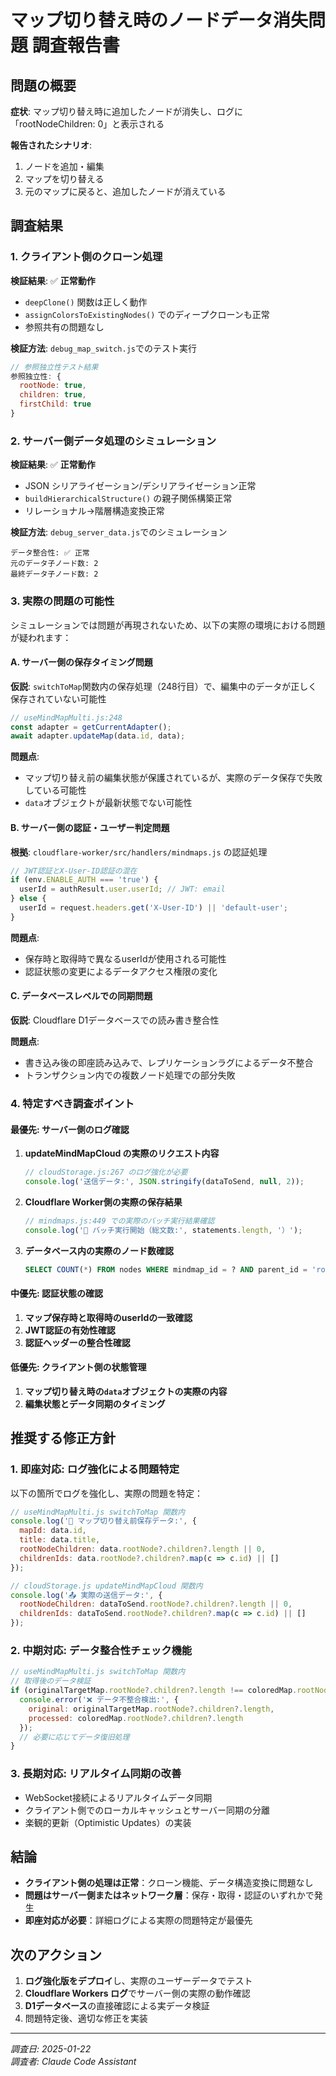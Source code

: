 # マップ切り替え時のノードデータ消失問題 調査報告書

## 問題の概要

**症状**: マップ切り替え時に追加したノードが消失し、ログに「rootNodeChildren: 0」と表示される

**報告されたシナリオ**:
1. ノードを追加・編集
2. マップを切り替える
3. 元のマップに戻ると、追加したノードが消えている

## 調査結果

### 1. クライアント側のクローン処理

**検証結果**: ✅ **正常動作**
- `deepClone()` 関数は正しく動作
- `assignColorsToExistingNodes()` でのディープクローンも正常
- 参照共有の問題なし

**検証方法**: `debug_map_switch.js`でのテスト実行
```javascript
// 参照独立性テスト結果
参照独立性: { 
  rootNode: true, 
  children: true, 
  firstChild: true 
}
```

### 2. サーバー側データ処理のシミュレーション

**検証結果**: ✅ **正常動作**
- JSON シリアライゼーション/デシリアライゼーション正常
- `buildHierarchicalStructure()` の親子関係構築正常
- リレーショナル→階層構造変換正常

**検証方法**: `debug_server_data.js`でのシミュレーション
```
データ整合性: ✅ 正常
元のデータ子ノード数: 2
最終データ子ノード数: 2
```

### 3. 実際の問題の可能性

シミュレーションでは問題が再現されないため、以下の実際の環境における問題が疑われます：

#### A. **サーバー側の保存タイミング問題**

**仮説**: `switchToMap`関数内の保存処理（248行目）で、編集中のデータが正しく保存されていない可能性

```javascript
// useMindMapMulti.js:248
const adapter = getCurrentAdapter();
await adapter.updateMap(data.id, data);
```

**問題点**:
- マップ切り替え前の編集状態が保護されているが、実際のデータ保存で失敗している可能性
- `data`オブジェクトが最新状態でない可能性

#### B. **サーバー側の認証・ユーザー判定問題**

**根拠**: `cloudflare-worker/src/handlers/mindmaps.js` の認証処理

```javascript
// JWT認証とX-User-ID認証の混在
if (env.ENABLE_AUTH === 'true') {
  userId = authResult.user.userId; // JWT: email
} else {
  userId = request.headers.get('X-User-ID') || 'default-user';
}
```

**問題点**:
- 保存時と取得時で異なるuserIdが使用される可能性
- 認証状態の変更によるデータアクセス権限の変化

#### C. **データベースレベルでの同期問題**

**仮説**: Cloudflare D1データベースでの読み書き整合性

**問題点**:
- 書き込み後の即座読み込みで、レプリケーションラグによるデータ不整合
- トランザクション内での複数ノード処理での部分失敗

### 4. 特定すべき調査ポイント

#### **最優先**: サーバー側のログ確認

1. **updateMindMapCloud の実際のリクエスト内容**
   ```javascript
   // cloudStorage.js:267 のログ強化が必要
   console.log('送信データ:', JSON.stringify(dataToSend, null, 2));
   ```

2. **Cloudflare Worker側の実際の保存結果**
   ```javascript
   // mindmaps.js:449 での実際のバッチ実行結果確認
   console.log('🚀 バッチ実行開始（総文数:', statements.length, '）');
   ```

3. **データベース内の実際のノード数確認**
   ```sql
   SELECT COUNT(*) FROM nodes WHERE mindmap_id = ? AND parent_id = 'root';
   ```

#### **中優先**: 認証状態の確認

1. **マップ保存時と取得時のuserIdの一致確認**
2. **JWT認証の有効性確認**
3. **認証ヘッダーの整合性確認**

#### **低優先**: クライアント側の状態管理

1. **マップ切り替え時の`data`オブジェクトの実際の内容**
2. **編集状態とデータ同期のタイミング**

## 推奨する修正方針

### 1. **即座対応**: ログ強化による問題特定

以下の箇所でログを強化し、実際の問題を特定：

```javascript
// useMindMapMulti.js switchToMap 関数内
console.log('💾 マップ切り替え前保存データ:', {
  mapId: data.id,
  title: data.title,
  rootNodeChildren: data.rootNode?.children?.length || 0,
  childrenIds: data.rootNode?.children?.map(c => c.id) || []
});

// cloudStorage.js updateMindMapCloud 関数内  
console.log('📤 実際の送信データ:', {
  rootNodeChildren: dataToSend.rootNode?.children?.length || 0,
  childrenIds: dataToSend.rootNode?.children?.map(c => c.id) || []
});
```

### 2. **中期対応**: データ整合性チェック機能

```javascript
// useMindMapMulti.js switchToMap 関数内
// 取得後のデータ検証
if (originalTargetMap.rootNode?.children?.length !== coloredMap.rootNode?.children?.length) {
  console.error('❌ データ不整合検出:', {
    original: originalTargetMap.rootNode?.children?.length,
    processed: coloredMap.rootNode?.children?.length
  });
  // 必要に応じてデータ復旧処理
}
```

### 3. **長期対応**: リアルタイム同期の改善

- WebSocket接続によるリアルタイムデータ同期
- クライアント側でのローカルキャッシュとサーバー同期の分離
- 楽観的更新（Optimistic Updates）の実装

## 結論

- **クライアント側の処理は正常**：クローン機能、データ構造変換に問題なし
- **問題はサーバー側またはネットワーク層**：保存・取得・認証のいずれかで発生
- **即座対応が必要**：詳細ログによる実際の問題特定が最優先

## 次のアクション

1. **ログ強化版をデプロイ**し、実際のユーザーデータでテスト
2. **Cloudflare Workers ログ**でサーバー側の実際の動作確認
3. **D1データベース**の直接確認による実データ検証
4. 問題特定後、適切な修正を実装

---

*調査日: 2025-01-22*  
*調査者: Claude Code Assistant*